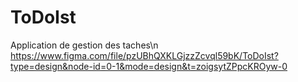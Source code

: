 # ToDoIst
Application de gestion des taches\n
https://www.figma.com/file/pzUBhQXKLGjzzZcvql59bK/ToDoIst?type=design&node-id=0-1&mode=design&t=zoigsytZPpcKROyw-0
